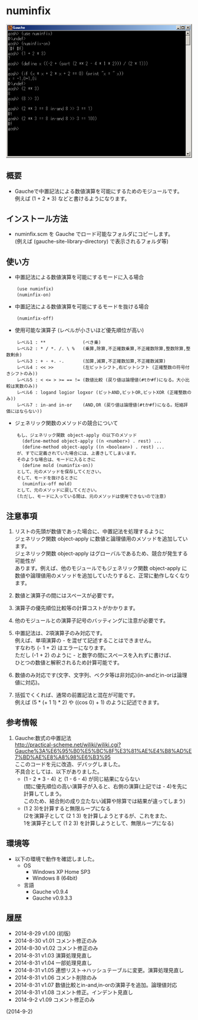 # numinfix

![image](image.png)

## 概要
- Gaucheで中置記法による数値演算を可能にするためのモジュールです。  
  例えば (1 + 2 * 3) などと書けるようになります。


## インストール方法
- numinfix.scm を Gauche でロード可能なフォルダにコピーします。  
  (例えば (gauche-site-library-directory) で表示されるフォルダ等)


## 使い方
- 中置記法による数値演算を可能にするモードに入る場合
```
    (use numinfix)
    (numinfix-on)
```

- 中置記法による数値演算を可能にするモードを抜ける場合
```
    (numinfix-off)
```

- 使用可能な演算子 (レベルが小さいほど優先順位が高い)
```
    レベル1 : **              (べき乗)
    レベル2 : * / *. /. \ %   (乗算,除算,不正確数乗算,不正確数除算,整数除算,整数剰余)
    レベル3 : + - +. -.       (加算,減算,不正確数加算,不正確数減算)
    レベル4 : << >>           (左ビットシフト,右ビットシフト (正確整数の符号付きシフトのみ))
    レベル5 : < <= > >= == != (数値比較 (戻り値は論理値(#tか#f)になる。大小比較は実数のみ))
    レベル6 : logand logior logxor (ビットAND,ビットOR,ビットXOR (正確整数のみ))
    レベル7 : in-and in-or    (AND,OR (戻り値は論理値(#tか#f)になる。短絡評価にはならない))
```

- ジェネリック関数のメソッドの競合について
```
    もし、ジェネリック関数 object-apply の以下のメソッド
      (define-method object-apply ((n <number>) . rest) ...
      (define-method object-apply ((n <boolean>) . rest) ...
    が、すでに定義されていた場合には、上書きしてしまいます。
    そのような場合は、モードに入るときに
      (define mold (numinfix-on))
    として、元のメソッドを保存してください。
    そして、モードを抜けるときに
      (numinfix-off mold)
    として、元のメソッドに戻してください。
    (ただし、モードに入っている間は、元のメソッドは使用できないので注意)
```


## 注意事項
1. リストの先頭が数値であった場合に、中置記法を処理するように  
   ジェネリック関数 object-apply に数値と論理値用のメソッドを追加しています。  
   ジェネリック関数 object-apply はグローバルであるため、競合が発生する可能性が  
   あります。例えば、他のモジュールでもジェネリック関数 object-apply に  
   数値や論理値用のメソッドを追加していたりすると、正常に動作しなくなります。

2. 数値と演算子の間にはスペースが必要です。

3. 演算子の優先順位比較等の計算コストがかかります。

4. 他のモジュールとの演算子記号のバッティングに注意が必要です。

5. 中置記法は、2項演算子のみ対応です。  
   例えば、単項演算の - を混ぜて記述することはできません。  
   すなわち (- 1 + 2) はエラーになります。  
   ただし   (-1 + 2)  のように - と数字の間にスペースを入れずに書けば、  
   ひとつの数値と解釈されるため計算可能です。

6. 数値のみ対応です(文字、文字列、ベクタ等は非対応)(in-andとin-orは論理値に対応)。

7. 括弧でくくれば、通常の前置記法と混在が可能です。  
   例えば (5 * (+ 1 1) * 2) や ((cos 0) + 1) のように記述できます。


## 参考情報
1. Gauche:数式の中置記法  
   http://practical-scheme.net/wiliki/wiliki.cgi?Gauche%3A%E6%95%B0%E5%BC%8F%E3%81%AE%E4%B8%AD%E7%BD%AE%E8%A8%98%E6%B3%95  
   ここのコードを元に改造、デバッグしました。  
   不具合としては、以下がありました。  
   - (1 - 2 * 3 - 4) と (1 - 6 - 4) が同じ結果にならない  
     (間に優先順位の高い演算子が入ると、右側の演算(上記では - 4)を先に計算してしまう。  
      このため、結合則の成り立たない減算や除算では結果が違ってしまう)
   - (1 2 3)を計算すると無限ループになる  
     (2を演算子として (2 1 3) を計算しようとするが、これをまた、  
      1を演算子として (1 2 3) を計算しようとして、無限ループになる)


## 環境等
- 以下の環境で動作を確認しました。
  - OS
    - Windows XP Home SP3
    - Windows 8 (64bit)
  - 言語
    - Gauche v0.9.4
    - Gauche v0.9.3.3

## 履歴
- 2014-8-29 v1.00 (初版)
- 2014-8-30 v1.01 コメント修正のみ
- 2014-8-30 v1.02 コメント修正のみ
- 2014-8-31 v1.03 演算処理見直し
- 2014-8-31 v1.04 一部処理見直し
- 2014-8-31 v1.05 連想リスト→ハッシュテーブルに変更。演算処理見直し
- 2014-8-31 v1.06 コメント削除のみ
- 2014-8-31 v1.07 数値比較とin-and,in-orの演算子を追加。論理値対応
- 2014-8-31 v1.08 コメント修正。インデント見直し
- 2014-9-2  v1.09 コメント修正のみ


(2014-9-2)
